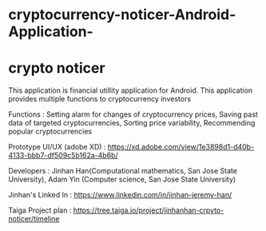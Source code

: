 # cryptocurrency-noticer-Android-Application-

# crypto noticer

This application is financial utillity application for Android.
This application provides multiple functions to cryptocurrency investors

Functions : Setting alarm for changes of cryptocurrency prices, Saving past data of targeted cryptocurrencies, 
Sorting price variability, Recommending popular cryptocurrencies

Prototype UI/UX (adobe XD) : https://xd.adobe.com/view/1e3898d1-d40b-4133-bbb7-df509c5b162a-4b6b/

Developers : Jinhan Han(Computational mathematics, San Jose State University), 
             Adam Yin (Computer science, San Jose State University)

Jinhan's Linked In : https://www.linkedin.com/in/jinhan-jeremy-han/

Taiga Project plan : https://tree.taiga.io/project/jinhanhan-crpyto-noticer/timeline
